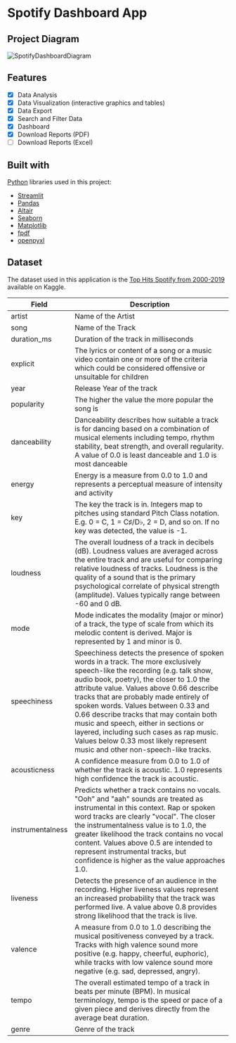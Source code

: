 # Spotify Dashboard App

## Project Diagram

![SpotifyDashboardDiagram](https://github.com/cristoxdxd/SpotifyChartsApp/assets/82126489/06273407-5fa0-4819-b07d-b615676571e6)

## Features

- [X] Data Analysis
- [X] Data Visualization (interactive graphics and tables)
- [X] Data Export
- [X] Search and Filter Data
- [X] Dashboard
- [X] Download Reports (PDF)
- [ ] Download Reports (Excel)

## Built with

[Python](https://www.python.org/) libraries used in this project:

- [Streamlit](https://streamlit.io/)
- [Pandas](https://pandas.pydata.org/)
- [Altair](https://altair-viz.github.io/)
- [Seaborn](https://seaborn.pydata.org/)
- [Matplotlib](https://matplotlib.org/)
- [fpdf](https://pyfpdf.readthedocs.io/en/latest/)
- [openpyxl](https://openpyxl.readthedocs.io/en/stable/)

## Dataset

The dataset used in this application is the [Top Hits Spotify from 2000-2019](https://www.kaggle.com/datasets/paradisejoy/top-hits-spotify-from-20002019) available on Kaggle.

| Field            | Description                                                                                                                                                                                                                                                                                                                                                                                                                                                                                                        |
| ---------------- | ------------------------------------------------------------------------------------------------------------------------------------------------------------------------------------------------------------------------------------------------------------------------------------------------------------------------------------------------------------------------------------------------------------------------------------------------------------------------------------------------------------------ |
| artist           | Name of the Artist                                                                                                                                                                                                                                                                                                                                                                                                                                                                                                 |
| song             | Name of the Track                                                                                                                                                                                                                                                                                                                                                                                                                                                                                                  |
| duration_ms      | Duration of the track in milliseconds                                                                                                                                                                                                                                                                                                                                                                                                                                                                              |
| explicit         | The lyrics or content of a song or a music video contain one or more of the criteria which could be considered offensive or unsuitable for children                                                                                                                                                                                                                                                                                                                                                                |
| year             | Release Year of the track                                                                                                                                                                                                                                                                                                                                                                                                                                                                                          |
| popularity       | The higher the value the more popular the song is                                                                                                                                                                                                                                                                                                                                                                                                                                                                  |
| danceability     | Danceability describes how suitable a track is for dancing based on a combination of musical elements including tempo, rhythm stability, beat strength, and overall regularity. A value of 0.0 is least danceable and 1.0 is most danceable                                                                                                                                                                                                                                                                        |
| energy           | Energy is a measure from 0.0 to 1.0 and represents a perceptual measure of intensity and activity                                                                                                                                                                                                                                                                                                                                                                                                                  |
| key              | The key the track is in. Integers map to pitches using standard Pitch Class notation. E.g. 0 = C, 1 = C♯/D♭, 2 = D, and so on. If no key was detected, the value is -1.                                                                                                                                                                                                                                                                                                                                          |
| loudness         | The overall loudness of a track in decibels (dB). Loudness values are averaged across the entire track and are useful for comparing relative loudness of tracks. Loudness is the quality of a sound that is the primary psychological correlate of physical strength (amplitude). Values typically range between -60 and 0 dB.                                                                                                                                                                                     |
| mode             | Mode indicates the modality (major or minor) of a track, the type of scale from which its melodic content is derived. Major is represented by 1 and minor is 0.                                                                                                                                                                                                                                                                                                                                                    |
| speechiness      | Speechiness detects the presence of spoken words in a track. The more exclusively speech-like the recording (e.g. talk show, audio book, poetry), the closer to 1.0 the attribute value. Values above 0.66 describe tracks that are probably made entirely of spoken words. Values between 0.33 and 0.66 describe tracks that may contain both music and speech, either in sections or layered, including such cases as rap music. Values below 0.33 most likely represent music and other non-speech-like tracks. |
| acousticness     | A confidence measure from 0.0 to 1.0 of whether the track is acoustic. 1.0 represents high confidence the track is acoustic.                                                                                                                                                                                                                                                                                                                                                                                       |
| instrumentalness | Predicts whether a track contains no vocals. "Ooh" and "aah" sounds are treated as instrumental in this context. Rap or spoken word tracks are clearly "vocal". The closer the instrumentalness value is to 1.0, the greater likelihood the track contains no vocal content. Values above 0.5 are intended to represent instrumental tracks, but confidence is higher as the value approaches 1.0.                                                                                                                 |
| liveness         | Detects the presence of an audience in the recording. Higher liveness values represent an increased probability that the track was performed live. A value above 0.8 provides strong likelihood that the track is live.                                                                                                                                                                                                                                                                                            |
| valence          | A measure from 0.0 to 1.0 describing the musical positiveness conveyed by a track. Tracks with high valence sound more positive (e.g. happy, cheerful, euphoric), while tracks with low valence sound more negative (e.g. sad, depressed, angry).                                                                                                                                                                                                                                                                  |
| tempo            | The overall estimated tempo of a track in beats per minute (BPM). In musical terminology, tempo is the speed or pace of a given piece and derives directly from the average beat duration.                                                                                                                                                                                                                                                                                                                         |
| genre            | Genre of the track                                                                                                                                                                                                                                                                                                                                                                                                                                                                                                 |
